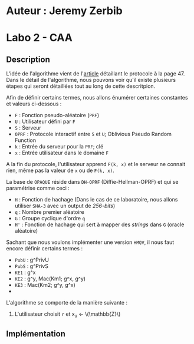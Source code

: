 <script type="text/javascript"
        src="https://cdnjs.cloudflare.com/ajax/libs/mathjax/2.7.0/MathJax.js?config=TeX-AMS_CHTML"></script>

# Auteur : Jeremy Zerbib
# Labo 2 - CAA

## Description

L'idée de l'algorithme vient de l'[article](https://eprint.iacr.org/2018/163.pdf) détaillant le protocole à la page 47.
Dans le détail de l'algorithme, nous pouvons voir qu'il existe plusieurs étapes qui seront détaillées tout au long de cette descritpion.

Afin de définir certains termes, nous allons énumérer certaines constantes et valeurs ci-dessous :   
- `F` : Fonction pseudo-aléatoire (`PRF`)
- `U` : Utilisateur défini par `F`
- `S` : Serveur
- `OPRF` : Protocole interactif entre `S` et `U`; Oblivious Pseudo Random Function 
- `k` : Entrée du serveur pour la `PRF`; clé
- `x` : Entrée utilisateur dans le domaine `F`

A la fin du protocole, l'utilisateur apprend `F(k, x)` et le serveur ne connait rien, même pas la valeur de `x` ou de `F(k, x)`.

La base de `OPAQUE` réside dans `DH-OPRF` (Diffie-Hellman-OPRF) et qui se paramétrise comme ceci :   
- `H` : Fonction de hachage (Dans le cas de ce laboratoire, nous allons utiliser `SHA-3` avec un output de *256-bits*)
- `q` : Nombre premier aléatoire
- `G` : Groupe cyclique d'ordre `q`
- `H'` : Fonction de hachage qui sert à mapper des *strings* dans `G` (oracle aléatoire)

Sachant que nous voulons implémenter une version `HMQV`, il nous faut encore définir certains termes :   
- `PubU` : g^PrivU
- `PubS` : g^PrivS
- `KE1` : g^x
- `KE2` : g^y, Mac(Km1; g^x, g^y)
- `KE3` : Mac(Km2; g^y, g^x)
-

L'algorithme se comporte de la manière suivante :

1. L'utilisateur choisit `r` et x<sub>u</sub> <- \\(\mathbb{Z}\\)

## Implémentation

